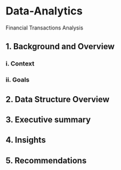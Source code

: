 # Data-Analytics
Financial Transactions Analysis

## 1. Background and Overview
### i. Context 
### ii. Goals

## 2. Data Structure Overview

## 3. Executive summary 


## 4. Insights

## 5. Recommendations 
